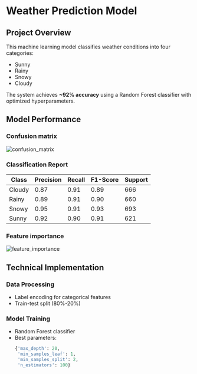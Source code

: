 # Weather Prediction Model 

## Project Overview
This machine learning model classifies weather conditions into four categories:
- Sunny
- Rainy
- Snowy 
- Cloudy

The system achieves **~92% accuracy** using a Random Forest classifier with optimized hyperparameters.

## Model Performance

### Confusion matrix
![confusion_matrix](https://github.com/user-attachments/assets/1a13c295-148b-4874-a42e-65b70310114f)

### Classification Report

| Class   | Precision | Recall | F1-Score | Support |
|---------|-----------|--------|----------|---------|
| Cloudy  | 0.87      | 0.91   | 0.89     | 666     |
| Rainy   | 0.89      | 0.91   | 0.90     | 660     |
| Snowy   | 0.95      | 0.91   | 0.93     | 693     |
| Sunny   | 0.92      | 0.90   | 0.91     | 621     |


### Feature importance
![feature_importance](https://github.com/user-attachments/assets/f1ac34bf-18fb-4078-9390-d79e4e69f81b)

## Technical Implementation

### Data Processing
- Label encoding for categorical features
- Train-test split (80%-20%)
  
### Model Training
- Random Forest classifier
- Best parameters:
  ```python
  {'max_depth': 20,
   'min_samples_leaf': 1,
   'min_samples_split': 2,
   'n_estimators': 100}
